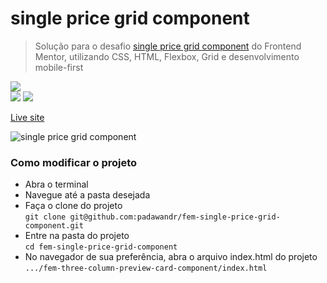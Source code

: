 # single price grid component
> Solução para o desafio [single price grid component](https://www.frontendmentor.io/challenges/single-price-grid-component-5ce41129d0ff452fec5abbbc) do Frontend Mentor, utilizando CSS, HTML, Flexbox, Grid e desenvolvimento mobile-first

![](https://img.shields.io/github/repo-size/padawandr/fem-single-price-grid-component?style=flat-square)\
![](https://img.shields.io/badge/css-22272e?style=flat-square&logo=css3&logoColor=7fd2ff)
![](https://img.shields.io/badge/html-22272e?style=flat-square&logo=html5&logoColor=ff967f)

[Live site](https://padawandr.github.io/fem-single-price-grid-component/)

![single price grid component](https://user-images.githubusercontent.com/48874386/125808014-a93138bc-4592-41f8-b2ba-bb64c3c1274b.png)

### Como modificar o projeto
* Abra o terminal
* Navegue até a pasta desejada
* Faça o clone do projeto\
```git clone git@github.com:padawandr/fem-single-price-grid-component.git```
* Entre na pasta do projeto\
```cd fem-single-price-grid-component```
* No navegador de sua preferência, abra o arquivo index.html do projeto\
```.../fem-three-column-preview-card-component/index.html```
